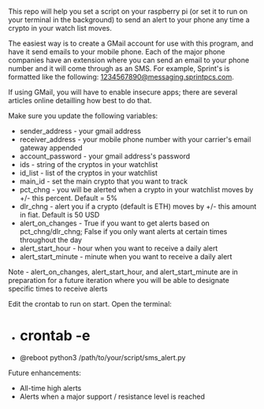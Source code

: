 This repo will help you set a script on your raspberry pi (or set it to run on your terminal in the background) to send an alert to your phone any time a crypto in your watch list moves.

The easiest way is to create a GMail account for use with this program, and have it send emails to your mobile phone. Each of the major phone companies have an extension where you can send an email to your phone number and it will come through as an SMS. For example, Sprint's is formatted like the following: 1234567890@messaging.sprintpcs.com.

If using GMail, you will have to enable insecure apps; there are several articles online detailling how best to do that.

Make sure you update the following variables:
* sender_address - your gmail address
* receiver_address - your mobile phone number with your carrier's email gateway appended
* account_password - your gmail address's password
* ids - string of the cryptos in your watchlist
* id_list - list of the cryptos in your watchlist
* main_id - set the main crypto that you want to track
* pct_chng - you will be alerted when a crypto in your watchlist moves by +/- this percent. Default = 5%
* dlr_chng - alert you if a crypto (default is ETH) moves by +/- this amount in fiat. Default is 50 USD
* alert_on_changes - True if you want to get alerts based on pct_chng/dlr_chng; False if you only want alerts at certain times throughout the day
* alert_start_hour - hour when you want to receive a daily alert
* alert_start_minute - minute when you want to receive a daily alert

Note - alert_on_changes, alert_start_hour, and alert_start_minute are in preparation for a future iteration where you will be able to designate specific times to receive alerts

Edit the crontab to run on start. Open the terminal:
* # crontab -e
* @reboot python3 /path/to/your/script/sms_alert.py

Future enhancements:
* All-time high alerts
* Alerts when a major support / resistance level is reached